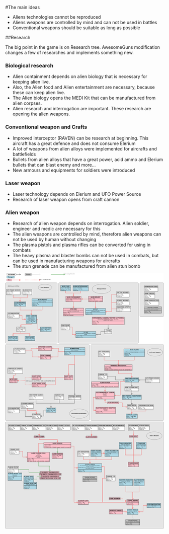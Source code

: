 #The main ideas

- Aliens technologies cannot be reproduced
- Aliens weapons are controlled by mind and can not be used in battles
- Conventional weapons should be suitable as long as possible

##Research

The big point in the game is on Research tree. AwesomeGuns modification changes a few of researches and implements something new.

### Biological research

- Alien containment depends on alien biology that is necessary for keeping alien live.
- Also, the Alien food and Alien entertainment are necessary, because these can keep alien live.
- The Alien biology opens the MEDI Kit that can be manufactured from alien corpses. 
- Alien research and interrogation are important. These research are opening the alien weapons.

### Conventional weapon and Crafts

- Improved interceptor (RAVEN) can be research at beginning. This aircraft has a great defence and does not consume Elerium
- A lot of weapons from alien alloys were implemented for aircrafts and battlefields
- Bullets from alien alloys that have a great power, acid ammo and Elerium bullets that can blast enemy and more... 
- New armours and equipments for soldiers were introduced

### Laser weapon

- Laser technology depends on Elerium and UFO Power Source
- Research of laser weapon opens from craft cannon
 
### Alien weapon

- Research of alien weapon depends on interrogation. Alien soldier, engineer and medic are necessary for this
- The alien weapons are controlled by mind, therefore alien weapons can not be used by human without changing
- The plasma pistols and plasma rifles can be converted for using in combats
- The heavy plasma and blaster bombs can not be used in combats, but can be used in manufacturing weapons for aircrafts
- The stun grenade can be manufactured from alien stun bomb

![Research tree](WorkFiles/Research.png)
